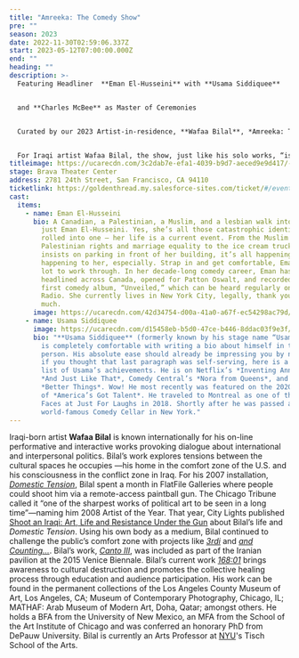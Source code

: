 ```yaml
---
title: "Amreeka: The Comedy Show"
pre: ""
season: 2023
date: 2022-11-30T02:59:06.337Z
start: 2023-05-12T07:00:00.000Z
end: ""
heading: ""
description: >-
  Featuring Headliner  **Eman El-Husseini** with **Usama Siddiquee** 


  and **Charles McBee** as Master of Ceremonies


  Curated by our 2023 Artist-in-residence, **Wafaa Bilal**, *Amreeka: The Comedy Show* was born after the 2016 election, bringing together diverse comedians with one thing in common: they love to complain. Then and since, the toxic culture and politics in “Amreeka,” as many Middle Easterners pronounce it, offers ample fodder for complaints. This cathartic and witty venting holds a mirror up to realities showing they’ve become so absurd and surreal one must laugh, if not cry.


  For Iraqi artist Wafaa Bilal, the show, just like his solo works, “is an artistic platform for creating dialogue and bringing people together on highly charged topics. Not politicizing laughter but laughing at politics as a form of solidarity and resistance.”
titleimage: https://ucarecdn.com/3c2dab7e-efa1-4039-b9d7-aeced9e9d417/-/crop/2708x2094/0,0/-/preview/
stage: Brava Theater Center
address: 2781 24th Street, San Francisco, CA 94110
ticketlink: https://goldenthread.my.salesforce-sites.com/ticket/#/events/a0S3Z000006tebVUAQ
cast:
  items:
    - name: Eman El-Husseini
      bio: A Canadian, a Palestinian, a Muslim, and a lesbian walk into a bar … it’s
        just Eman El-Husseini. Yes, she’s all those catastrophic identities
        rolled into one — her life is a current event. From the Muslim ban to
        Palestinian rights and marriage equality to the ice cream truck that
        insists on parking in front of her building, it’s all happening and it’s
        happening to her, especially. Strap in and get comfortable, Eman has a
        lot to work through. In her decade-long comedy career, Eman has
        headlined across Canada, opened for Patton Oswalt, and recorded her
        first comedy album, “Unveiled,” which can be heard regularly on SiriusXM
        Radio. She currently lives in New York City, legally, thank you very
        much.
      image: https://ucarecdn.com/42d34754-d00a-41a0-a67f-ec54298ac79d/
    - name: Usama Siddiquee
      image: https://ucarecdn.com/d15458eb-b5d0-47ce-b446-8ddac03f9e3f/
      bio: "**Usama Siddiquee** (formerly known by his stage name “Usama Bin Laughin”)
        is completely comfortable with writing a bio about himself in third
        person. His absolute ease should already be impressing you by now. And
        if you thought that last paragraph was self-serving, here is a shameless
        list of Usama’s achievements. He is on Netflix’s *Inventing Anna*, HBO’s
        *And Just Like That*, Comedy Central’s *Nora from Queens*, and FX’s
        *Better Things*. Wow! He most recently was featured on the 2020 season
        of *America’s Got Talent*. He traveled to Montreal as one of the New
        Faces at Just For Laughs in 2018. Shortly after he was passed at the
        world-famous Comedy Cellar in New York."
---
```

Iraqi-born artist **Wafaa Bilal** is known internationally for his on-line performative and interactive works provoking dialogue about international and interpersonal politics. Bilal’s work explores tensions between the cultural spaces he occupies —his home in the comfort zone of the U.S. and his consciousness in the conflict zone in Iraq. For his 2007 installation, *[Domestic Tension](https://wafaabilal.com/domestic-tension/)*, Bilal spent a month in FlatFile Galleries where people could shoot him via a remote-access paintball gun. The Chicago Tribune called it “one of the sharpest works of political art to be seen in a long time”—naming him 2008 Artist of the Year. That year, City Lights published [Shoot an Iraqi: Art, Life and Resistance Under the Gun](https://wafaabilal.com/shoot-an-iraqi/) about Bilal’s life and *Domestic Tension*. Using his own body as a medium, Bilal continued to challenge the public’s comfort zone with projects like *[3rdi](https://wafaabilal.com/thirdi/)* and *[and Counting…](https://wafaabilal.com/and-counting/)*. Bilal’s work, *[Canto III](https://wafaabilal.com/canto-iii/)*, was included as part of the Iranian pavilion at the 2015 Venice Biennale. Bilal’s current work *[168:01](https://wafaabilal.com/168h01s/)* brings awareness to cultural destruction and promotes the collective healing process through education and audience participation. His work can be found in the permanent collections of the Los Angeles County Museum of Art, Los Angeles, CA; Museum of Contemporary Photography, Chicago, IL; MATHAF: Arab Museum of Modern Art, Doha, Qatar; amongst others. He holds a BFA from the University of New Mexico, an MFA from the School of the Art Institute of Chicago and was conferred an honorary PhD from DePauw University. Bilal is currently an Arts Professor at [NYU](https://tisch.nyu.edu/about/directory/photo/112869977)'s Tisch School of the Arts.